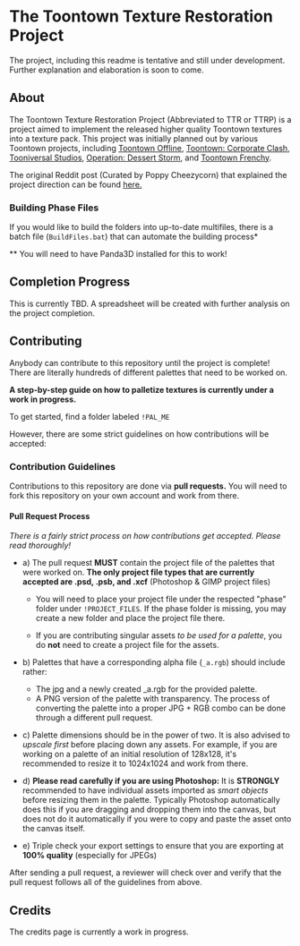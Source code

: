 # The Toontown Texture Restoration Project

The project, including this readme is tentative and still under development. Further explanation and elaboration is soon to come. 

## About
The Toontown Texture Restoration Project (Abbreviated to TTR or TTRP) is a project aimed to implement the released higher quality Toontown textures into a texture pack. This project was initially planned out by various Toontown projects, including [Toontown Offline](https://ttoffline.com), [Toontown: Corporate Clash](https://corporateclash.net), [Tooniversal Studios](https://tooniversal.com), [Operation: Dessert Storm](https://opdessertstorm.com), and [Toontown Frenchy](https://toontownfrenchy.fr).

The original Reddit post (Curated by Poppy Cheezycorn) that explained the project direction can be found [here.](https://www.reddit.com/r/Toontown/comments/h0zmdo/psa_in_regards_to_getting_the_toontown_online_hd/)

### Building Phase Files
If you would like to build the folders into up-to-date multifiles, there is a batch file (``BuildFiles.bat``) that can automate the building process*

** You will need to have Panda3D installed for this to work!

## Completion Progress
This is currently TBD. A spreadsheet will be created with further analysis on the project completion.

## Contributing

Anybody can contribute to this repository until the project is complete! There are literally hundreds of different palettes that need to be worked on. 

**A step-by-step guide on how to palletize textures is currently under a work in progress.**

To get started, find a folder labeled ``!PAL_ME`` 

However, there are some strict guidelines on how contributions will be accepted:

### Contribution Guidelines

Contributions to this repository are done via **pull requests.** You will need to fork this repository on your own account and work from there.

#### Pull Request Process

*There is a fairly strict process on how contributions get accepted. Please read thoroughly!* 

* a) The pull request **MUST** contain the project file of the palettes that were worked on.
**The only project file types that are currently accepted are .psd, .psb, and .xcf** (Photoshop & GIMP project files) 
  * You will need to place your project file under the respected "phase" folder under ``!PROJECT_FILES``. If the phase folder is missing, you may create a new folder and place the project file there.

  * If you are contributing singular assets *to be used for a palette*, you do **not** need to create a project file for the assets.

* b) Palettes that have a corresponding alpha file (``_a.rgb``) should include rather:
   * The jpg and a newly created _a.rgb for the provided palette.
   * A PNG version of the palette with transparency. The process of converting the palette into a proper JPG + RGB combo can be done through a different pull request. 

* c) Palette dimensions should be in the power of two. It is also  advised to *upscale first* before placing down any assets. For example, if you are working on a palette of an initial resolution of 128x128, it's recommended to resize it to 1024x1024 and work from there.

* d) **Please read carefully if you are using Photoshop:** It is __STRONGLY__ recommended to have individual assets imported as *smart objects* before resizing them in the palette. Typically Photoshop automatically does this if you are dragging and dropping them into the canvas, but does not do it automatically if you were to copy and paste the asset onto the canvas itself.

* e) Triple check your export settings to ensure that you are exporting at **100% quality** (especially for JPEGs)

After sending a pull request, a reviewer will check over and verify that the pull request follows all of the guidelines from above.

## Credits

The credits page is currently a work in progress.

